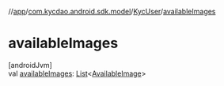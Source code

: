 //[app](../../../index.md)/[com.kycdao.android.sdk.model](../index.md)/[KycUser](index.md)/[availableImages](available-images.md)

# availableImages

[androidJvm]\
val [availableImages](available-images.md): [List](https://kotlinlang.org/api/latest/jvm/stdlib/kotlin.collections/-list/index.html)&lt;[AvailableImage](../-available-image/index.md)&gt;
